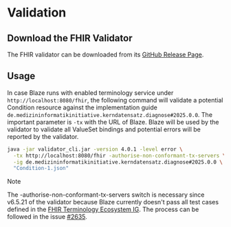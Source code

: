 # Validation

## Download the FHIR Validator

The FHIR validator can be downloaded from its [GitHub Release Page][1].

## Usage

In case Blaze runs with enabled terminology service under `http://localhost:8080/fhir`, the following command will validate a potential Condition resource against the implementation guide `de.medizininformatikinitiative.kerndatensatz.diagnose#2025.0.0`.  The important parameter is `-tx` with the URL of Blaze. Blaze will be used by the validator to validate all ValueSet bindings and potential errors will be reported by the validator.

```sh
java -jar validator_cli.jar -version 4.0.1 -level error \
  -tx http://localhost:8080/fhir -authorise-non-conformant-tx-servers \
  -ig de.medizininformatikinitiative.kerndatensatz.diagnose#2025.0.0 \
  "Condition-1.json"
```

> [!NOTE]
> The -authorise-non-conformant-tx-servers switch is necessary since v6.5.21 of the validator because Blaze currently doesn't pass all test cases defined in the [FHIR Terminology Ecosystem IG][2]. The process can be followed in the issue [#2635](https://github.com/samply/blaze/issues/2635).

[1]: <https://github.com/hapifhir/org.hl7.fhir.core/releases/latest>
[2]: <https://build.fhir.org/ig/HL7/fhir-tx-ecosystem-ig/testcases.html>
